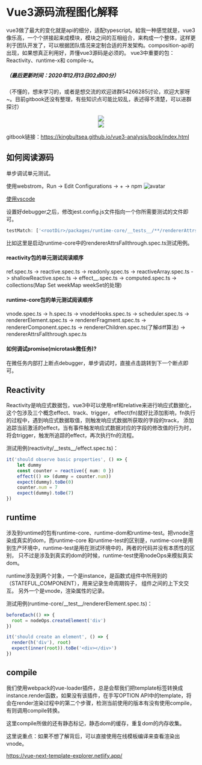 # Vue3源码流程图化解释

vue3做了最大的变化就是api的细分，适配typescript。給我一种感觉就是，vue3像乐高，一个个拼接起来成模块，模块之间的互相组合，来构成一个整体，这样更利于团队开发了，可以根据团队情况来定制合适的开发架构。composition-api的出现，如果想真正利用好，弄懂vue3源码是必须的。
vue3中重要的包：Reactivity、runtime-x和 compile-x。

##### （最后更新时间：2020年12月13日02点00分）

（不懂的，想来学习的，或者是想交流的欢迎进群54266285讨论，欢迎大家呀~。目前gitbook还没有整理，有些知识点可能比较乱，表述得不清楚，可以进群探讨）

<div style="align: center;display: flex;justify-content: center;">
<img src="https://res.psy-1.com/Fnx65xPBBRn9FD_pT791__nK9ky_"/>
</div>
<div style="align: center;display: flex;justify-content: center;">
<img src="https://res.psy-1.com/FiliFdZcSPATp8w3p9UJO71soIId"/>
</div>

gitbook链接：https://kingbultsea.github.io/vue3-analysis/book/index.html

## 如何阅读源码
单步调试单元测试。

使用webstrom，Run -> Edit Configurations -> + -> npm
![avatar](https://res.psy-1.com/FoHPNlyOB_b3UEazTaiIxQz-jER4)

[使用vscode](https://blog.csdn.net/weixin_30597269/article/details/99215170)

设置好debugger之后，修改jest.config.js文件指向一个你所需要测试的文件即可。
```typescript
testMatch: ['<rootDir>/packages/runtime-core/__tests__/**/rendererAttrsFallthrough.spec.[jt]s?(x)']
```
比如这里是启动runtime-core中的rendererAttrsFallthrough.spec.ts测试用例。

#### reactivity包的单元测试阅读顺序
ref.spec.ts -> reactive.spec.ts -> readonly.spec.ts -> 
reactiveArray.spec.ts -> shallowReactive.spec.ts ->
effect__.spec.ts -> computed.spec.ts -> collections(Map Set weekMap weekSet的处理)

#### runtime-core包的单元测试阅读顺序
vnode.spec.ts -> h.spec.ts -> vnodeHooks.spec.ts -> scheduler.spec.ts ->
rendererElement.spec.ts -> rendererFragment.spec.ts -> 
rendererComponent.spec.ts -> rendererChildren.spec.ts(了解diff算法) -> 
rendererAttrsFallthrough.spec.ts

#### 如何调试promise(microtask微任务)?
在微任务内部打上断点debugger，单步调试时，直接点击跳转到下一个断点即可。

## Reactivity
Reactivity是响应式数据包，vue3中可以使用ref和relative来进行响应式数据化，这个包涉及三个概念effect、track、trigger，
effect(fn)就好比添加影响，fn执行的过程中，遇到响应式数据取值，则触发响应式数据所获取的字段的track，
添加追踪当前激活的effect，当有事件触发响应式数据对应的字段的修改值的行为时，将会trigger，触发所追踪的effect，再次执行fn的流程。

测试用例(reactivity/\_\_tests\_\_/effect.spec.ts)：
```typescript
it('should observe basic properties', () => {
    let dummy
    const counter = reactive({ num: 0 })
    effect(() => (dummy = counter.num))
    expect(dummy).toBe(0)
    counter.num = 7
    expect(dummy).toBe(7)
})
```
## runtime
涉及到runtime的包有runtime-core、runtime-dom和runtime-test。把vnode渲染成真实的dom，而runtime-core
和runtime-test的区别是，runtime-core是用到生产环境中，runtime-test是用在测试环境中的，两者的代码并没有本质性的区别，
只不过是涉及到真实的dom的时候，runtime-test使用nodeOps来模拟真实dom。

runtime涉及到两个对象，一个是instance，是函数式组件中所用到的（STATEFUL_COMPONENT），用来记录生命周期钩子，
组件之间的上下文交互。
另外一个是vnode，渲染属性的记录。

测试用例(runtime-core/\_\_test\_\_/rendererElement.spec.ts)：
```typescript
beforeEach(() => {
  root = nodeOps.createElement('div')
})

it('should create an element', () => {
  render(h('div'), root)
  expect(inner(root)).toBe('<div></div>')
})
```

## compile
我们使用webpack的vue-loader插件，总是会帮我们把template标签转换成instance.render函数，如果没有该插件，在手写OPTION API中的template，将会在render渲染过程中的第二个步骤，检测当前使用的版本有没有使用compile，有则调用compile转换。

这里compile所做的还有静态标记，静态dom的缓存，重复dom的内存收集。

这里说重点：如果不想了解背后，可以直接使用在线模板编译来查看渲染出vnode。

https://vue-next-template-explorer.netlify.app/
